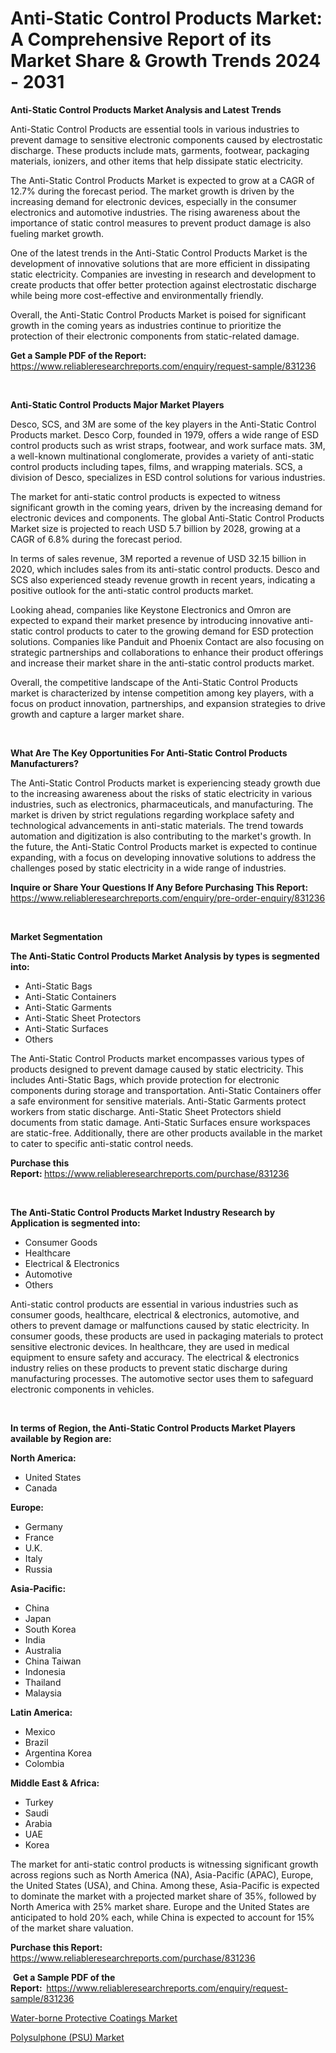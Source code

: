 <p><h1>Anti-Static Control Products Market: A Comprehensive Report of its Market Share & Growth Trends 2024 - 2031</h1></p><p><strong>Anti-Static Control Products Market Analysis and Latest Trends</strong></p>
<p><p>Anti-Static Control Products are essential tools in various industries to prevent damage to sensitive electronic components caused by electrostatic discharge. These products include mats, garments, footwear, packaging materials, ionizers, and other items that help dissipate static electricity.</p><p>The Anti-Static Control Products Market is expected to grow at a CAGR of 12.7% during the forecast period. The market growth is driven by the increasing demand for electronic devices, especially in the consumer electronics and automotive industries. The rising awareness about the importance of static control measures to prevent product damage is also fueling market growth.</p><p>One of the latest trends in the Anti-Static Control Products Market is the development of innovative solutions that are more efficient in dissipating static electricity. Companies are investing in research and development to create products that offer better protection against electrostatic discharge while being more cost-effective and environmentally friendly.</p><p>Overall, the Anti-Static Control Products Market is poised for significant growth in the coming years as industries continue to prioritize the protection of their electronic components from static-related damage.</p></p>
<p><strong>Get a Sample PDF of the Report:&nbsp;</strong> <a href="https://www.reliableresearchreports.com/enquiry/request-sample/831236">https://www.reliableresearchreports.com/enquiry/request-sample/831236</a></p>
<p>&nbsp;</p>
<p><strong>Anti-Static Control Products Major Market Players</strong></p>
<p><p>Desco, SCS, and 3M are some of the key players in the Anti-Static Control Products market. Desco Corp, founded in 1979, offers a wide range of ESD control products such as wrist straps, footwear, and work surface mats. 3M, a well-known multinational conglomerate, provides a variety of anti-static control products including tapes, films, and wrapping materials. SCS, a division of Desco, specializes in ESD control solutions for various industries.</p><p>The market for anti-static control products is expected to witness significant growth in the coming years, driven by the increasing demand for electronic devices and components. The global Anti-Static Control Products Market size is projected to reach USD 5.7 billion by 2028, growing at a CAGR of 6.8% during the forecast period.</p><p>In terms of sales revenue, 3M reported a revenue of USD 32.15 billion in 2020, which includes sales from its anti-static control products. Desco and SCS also experienced steady revenue growth in recent years, indicating a positive outlook for the anti-static control products market.</p><p>Looking ahead, companies like Keystone Electronics and Omron are expected to expand their market presence by introducing innovative anti-static control products to cater to the growing demand for ESD protection solutions. Companies like Panduit and Phoenix Contact are also focusing on strategic partnerships and collaborations to enhance their product offerings and increase their market share in the anti-static control products market.</p><p>Overall, the competitive landscape of the Anti-Static Control Products market is characterized by intense competition among key players, with a focus on product innovation, partnerships, and expansion strategies to drive growth and capture a larger market share.</p></p>
<p>&nbsp;</p>
<p><strong>What Are The Key Opportunities For Anti-Static Control Products Manufacturers?</strong></p>
<p><p>The Anti-Static Control Products market is experiencing steady growth due to the increasing awareness about the risks of static electricity in various industries, such as electronics, pharmaceuticals, and manufacturing. The market is driven by strict regulations regarding workplace safety and technological advancements in anti-static materials. The trend towards automation and digitization is also contributing to the market's growth. In the future, the Anti-Static Control Products market is expected to continue expanding, with a focus on developing innovative solutions to address the challenges posed by static electricity in a wide range of industries.</p></p>
<p><strong>Inquire or Share Your Questions If Any Before Purchasing This Report:</strong> <a href="https://www.reliableresearchreports.com/enquiry/pre-order-enquiry/831236">https://www.reliableresearchreports.com/enquiry/pre-order-enquiry/831236</a></p>
<p>&nbsp;</p>
<p><strong>Market Segmentation</strong></p>
<p><strong>The Anti-Static Control Products Market Analysis by types is segmented into:</strong></p>
<p><ul><li>Anti-Static Bags</li><li>Anti-Static Containers</li><li>Anti-Static Garments</li><li>Anti-Static Sheet Protectors</li><li>Anti-Static Surfaces</li><li>Others</li></ul></p>
<p><p>The Anti-Static Control Products market encompasses various types of products designed to prevent damage caused by static electricity. This includes Anti-Static Bags, which provide protection for electronic components during storage and transportation. Anti-Static Containers offer a safe environment for sensitive materials. Anti-Static Garments protect workers from static discharge. Anti-Static Sheet Protectors shield documents from static damage. Anti-Static Surfaces ensure workspaces are static-free. Additionally, there are other products available in the market to cater to specific anti-static control needs.</p></p>
<p><strong>Purchase this Report:&nbsp;</strong><a href="https://www.reliableresearchreports.com/purchase/831236">https://www.reliableresearchreports.com/purchase/831236</a></p>
<p>&nbsp;</p>
<p><strong>The Anti-Static Control Products Market Industry Research by Application is segmented into:</strong></p>
<p><ul><li>Consumer Goods</li><li>Healthcare</li><li>Electrical & Electronics</li><li>Automotive</li><li>Others</li></ul></p>
<p><p>Anti-static control products are essential in various industries such as consumer goods, healthcare, electrical & electronics, automotive, and others to prevent damage or malfunctions caused by static electricity. In consumer goods, these products are used in packaging materials to protect sensitive electronic devices. In healthcare, they are used in medical equipment to ensure safety and accuracy. The electrical & electronics industry relies on these products to prevent static discharge during manufacturing processes. The automotive sector uses them to safeguard electronic components in vehicles.</p></p>
<p>&nbsp;</p>
<p><strong>In terms of Region, the Anti-Static Control Products Market Players available by Region are:</strong></p>
<p>
    <p> <strong> North America: </strong>
        <ul>
            <li>United States</li>
            <li>Canada</li>
        </ul>
        </p> 
    <p> <strong> Europe: </strong>
        <ul>
            <li>Germany</li>
            <li>France</li>
            <li>U.K.</li>
            <li>Italy</li>
            <li>Russia</li>
        </ul>
        </p> 
    <p> <strong> Asia-Pacific: </strong>
        <ul>
            <li>China</li>
            <li>Japan</li>
            <li>South Korea</li>
            <li>India</li>
            <li>Australia</li>
            <li>China Taiwan</li>
            <li>Indonesia</li>
            <li>Thailand</li>
            <li>Malaysia</li>
        </ul>
        </p> 
    <p> <strong> Latin America: </strong>
        <ul>
            <li>Mexico</li>
            <li>Brazil</li>
            <li>Argentina Korea</li>
            <li>Colombia</li>
        </ul>
        </p> 
    <p> <strong> Middle East & Africa: </strong>
        <ul>
            <li>Turkey</li>
            <li>Saudi</li>
            <li>Arabia</li>
            <li>UAE</li>
            <li>Korea</li>
        </ul>
    </p>
    </p>
<p><p>The market for anti-static control products is witnessing significant growth across regions such as North America (NA), Asia-Pacific (APAC), Europe, the United States (USA), and China. Among these, Asia-Pacific is expected to dominate the market with a projected market share of 35%, followed by North America with 25% market share. Europe and the United States are anticipated to hold 20% each, while China is expected to account for 15% of the market share valuation.</p></p>
<p><strong>Purchase this Report: </strong><a href="https://www.reliableresearchreports.com/purchase/831236">https://www.reliableresearchreports.com/purchase/831236</a></p>
<p>&nbsp;<strong>Get a Sample PDF of the Report:&nbsp;&nbsp;</strong><a href="https://www.reliableresearchreports.com/enquiry/request-sample/831236">https://www.reliableresearchreports.com/enquiry/request-sample/831236</a></p>
<p><strong></strong></p>
<p><p><a href="https://github.com/Sherrillcrooksxa8i18ucf2m/Market-Research-Report-List-1/blob/main/water-borne-protective-coatings-market.md">Water-borne Protective Coatings Market</a></p><p><a href="https://github.com/khansimonweber1lqujlwoz15d/Market-Research-Report-List-1/blob/main/polysulphone-psu-market.md">Polysulphone (PSU) Market</a></p></p>